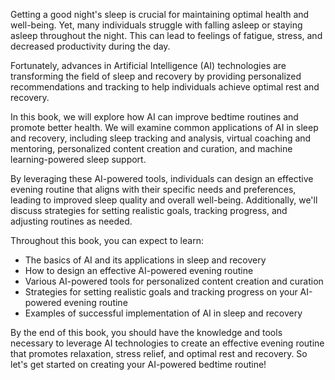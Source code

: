 
Getting a good night's sleep is crucial for maintaining optimal health and well-being. Yet, many individuals struggle with falling asleep or staying asleep throughout the night. This can lead to feelings of fatigue, stress, and decreased productivity during the day.

Fortunately, advances in Artificial Intelligence (AI) technologies are transforming the field of sleep and recovery by providing personalized recommendations and tracking to help individuals achieve optimal rest and recovery.

In this book, we will explore how AI can improve bedtime routines and promote better health. We will examine common applications of AI in sleep and recovery, including sleep tracking and analysis, virtual coaching and mentoring, personalized content creation and curation, and machine learning-powered sleep support.

By leveraging these AI-powered tools, individuals can design an effective evening routine that aligns with their specific needs and preferences, leading to improved sleep quality and overall well-being. Additionally, we'll discuss strategies for setting realistic goals, tracking progress, and adjusting routines as needed.

Throughout this book, you can expect to learn:

* The basics of AI and its applications in sleep and recovery
* How to design an effective AI-powered evening routine
* Various AI-powered tools for personalized content creation and curation
* Strategies for setting realistic goals and tracking progress on your AI-powered evening routine
* Examples of successful implementation of AI in sleep and recovery

By the end of this book, you should have the knowledge and tools necessary to leverage AI technologies to create an effective evening routine that promotes relaxation, stress relief, and optimal rest and recovery. So let's get started on creating your AI-powered bedtime routine!
